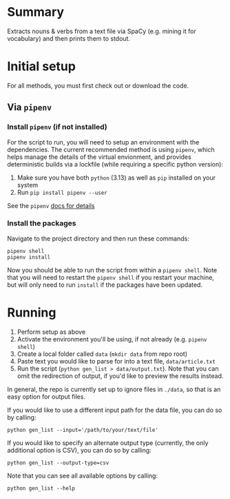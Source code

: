 # Summary

Extracts nouns & verbs from a text file via SpaCy (e.g. mining it for vocabulary) and then prints them to stdout.

# Initial setup

For all methods, you must first check out or download the code.

## Via `pipenv`

### Install `pipenv` (if not installed)

For the script to run, you will need to setup an environment with the dependencies. The current recommended method is using `pipenv`, which helps manage the details of the virtual envionment, and provides deterministic builds via a lockfile (while requiring a specific python version):

1. Make sure you have both `python` (3.13) as well as `pip` installed on your system
2. Run `pip install pipenv --user`

See the `pipenv` [docs for details](https://pipenv.pypa.io/en/latest/installation/#pipenv-installation)

### Install the packages

Navigate to the project directory and then run these commands:

```shell
pipenv shell
pipenv install
```

Now you should be able to run the script from within a `pipenv shell`. Note that you will need to restart the `pipenv shell` if you restart your machine, but will only need to run `install` if the packages have been updated.

# Running 

1. Perform setup as above
2. Activate the environment you'll be using, if not already (e.g. `pipenv shell`)
3. Create a local folder called `data` (`mkdir data` from repo root)
4. Paste text you would like to parse for into a text file, `data/article.txt`
5. Run the script (`python gen_list > data/output.txt`). Note that you can omit the redirection of output, if you'd like to preview the results instead.

In general, the repo is currently set up to ignore files in `./data`, so that is an easy option for output files.

If you would like to use a different input path for the data file, you can do so by calling:

```shell
python gen_list --input='/path/to/your/text/file'
```

If you would like to specify an alternate output type (currently, the only additional option is CSV), you can do so by calling:
```shell
python gen_list --output-type=csv
```

Note that you can see all available options by calling:
```shell
python gen_list --help
```
